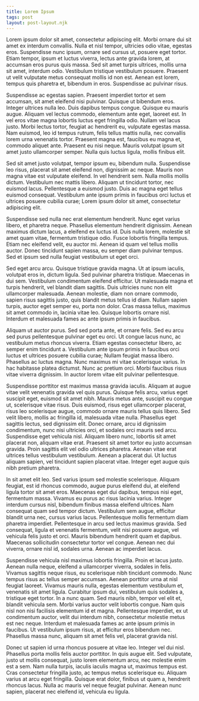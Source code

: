 ```yaml
---
title: Lorem Ipsum
tags: post
layout: post-layout.njk
---
```


Lorem ipsum dolor sit amet, consectetur adipiscing elit. Morbi ornare dui sit
amet ex interdum convallis. Nulla et nisl tempor, ultricies odio vitae, egestas
eros. Suspendisse nunc ipsum, ornare sed cursus ut, posuere eget tortor. Etiam
tempor, ipsum et luctus viverra, lectus ante gravida lorem, at accumsan eros
purus quis massa. Sed sit amet turpis ultrices, mollis urna sit amet, interdum
odio. Vestibulum tristique vestibulum posuere. Praesent ut velit vulputate
metus consequat mollis id non est. Aenean est lorem, tempus quis pharetra et,
bibendum in eros. Suspendisse ac pulvinar risus.

Suspendisse ac egestas sapien. Praesent imperdiet tortor et sem accumsan, sit
amet eleifend nisi pulvinar. Quisque ut bibendum eros. Integer ultrices nulla
leo. Duis dapibus tempus congue. Quisque eu mauris augue. Aliquam vel lectus
commodo, elementum ante eget, laoreet est. In vel eros vitae magna lobortis
luctus eget fringilla odio. Nullam vel lacus justo. Morbi lectus tortor,
feugiat ac hendrerit eu, vulputate egestas massa. Nam euismod, leo id tempus
rutrum, felis tellus mattis nulla, nec convallis lorem urna venenatis tortor.
Praesent magna est, faucibus eu magna et, commodo aliquet ante. Praesent eu
nisi neque. Mauris volutpat ipsum sit amet justo ullamcorper semper. Nulla quis
luctus ligula, mollis finibus elit.

Sed sit amet justo volutpat, tempor ipsum eu, bibendum nulla. Suspendisse leo
risus, placerat sit amet eleifend non, dignissim ac neque. Mauris non magna
vitae est vulputate eleifend. In vel hendrerit sem. Nulla mollis mollis dictum.
Vestibulum nec mattis libero. Aliquam ut tincidunt tortor, nec euismod lacus.
Pellentesque a euismod justo. Duis ac magna eget tellus euismod consequat.
Vestibulum ante ipsum primis in faucibus orci luctus et ultrices posuere
cubilia curae; Lorem ipsum dolor sit amet, consectetur adipiscing elit.

Suspendisse sed nulla nec erat elementum hendrerit. Nunc eget varius libero, et
pharetra neque. Phasellus elementum hendrerit dignissim. Aenean maximus dictum
lacus, a eleifend ex luctus id. Duis nulla lorem, molestie sit amet quam vitae,
fermentum tristique odio. Fusce lobortis fringilla tempus. Etiam nec eleifend
velit, eu auctor mi. Aenean id quam vel tellus mollis auctor. Donec tincidunt
sapien massa, eu semper diam pulvinar tempus. Sed et ipsum sed nulla feugiat
vestibulum ut eget orci.

Sed eget arcu arcu. Quisque tristique gravida magna. Ut at ipsum iaculis,
volutpat eros in, dictum ligula. Sed pulvinar pharetra tristique. Maecenas in
dui sem. Vestibulum condimentum eleifend efficitur. Ut malesuada magna et
turpis hendrerit, vel blandit diam sagittis. Duis ultricies nunc non elit
ullamcorper malesuada. Aenean molestie, diam non ornare commodo, sapien risus
sagittis justo, quis blandit metus tellus id diam. Nullam sapien turpis, auctor
eget semper eu, porta non dolor. Cras massa tellus, maximus sit amet commodo
in, lacinia vitae leo. Quisque lobortis ornare nisl. Interdum et malesuada
fames ac ante ipsum primis in faucibus.

Aliquam ut auctor purus. Sed sed porta ante, et ornare felis. Sed eu arcu sed
purus pellentesque pulvinar eget eu orci. Ut congue lacus nunc, ac vestibulum
metus rhoncus viverra. Etiam egestas consectetur libero, ac semper enim
tincidunt a. Vestibulum ante ipsum primis in faucibus orci luctus et ultrices
posuere cubilia curae; Nullam feugiat massa libero. Phasellus ac luctus magna.
Nunc maximus mi vitae scelerisque varius. In hac habitasse platea dictumst.
Nunc ac pretium orci. Morbi faucibus risus vitae viverra dignissim. In auctor
lorem vitae elit pulvinar pellentesque.

Suspendisse porttitor est maximus massa gravida iaculis. Aliquam at augue vitae
velit venenatis gravida vel quis purus. Quisque felis arcu, varius eget
suscipit eget, euismod sit amet nibh. Mauris metus ante, suscipit eu congue ut,
scelerisque vitae risus. Duis euismod, risus eget ullamcorper placerat, risus
leo scelerisque augue, commodo ornare mauris tellus quis libero. Sed velit
libero, mollis ac fringilla id, malesuada vitae nulla. Phasellus eget sagittis
lectus, sed dignissim elit. Donec ornare, arcu id dignissim condimentum, nunc
nisi ultricies orci, et sodales orci mauris sed arcu. Suspendisse eget vehicula
nisl. Aliquam libero nunc, lobortis sit amet placerat non, aliquam vitae erat.
Praesent sit amet tortor eu justo accumsan gravida. Proin sagittis elit vel
odio ultrices pharetra. Aenean vitae erat ultrices tellus vestibulum
vestibulum. Aenean a placerat dui. Ut luctus aliquam sapien, vel tincidunt
sapien placerat vitae. Integer eget augue quis nibh pretium pharetra.

In sit amet elit leo. Sed varius ipsum sed molestie scelerisque. Aliquam
feugiat, est id rhoncus commodo, augue purus eleifend dui, at eleifend ligula
tortor sit amet eros. Maecenas eget dui dapibus, tempus nisi eget, fermentum
massa. Vivamus eu purus ac risus lacinia varius. Integer interdum cursus nisl,
bibendum finibus massa eleifend ultrices. Nam consequat quam sed tempor dictum.
Vestibulum sem augue, efficitur blandit urna nec, cursus varius lacus.
Pellentesque mollis fermentum diam pharetra imperdiet. Pellentesque in arcu sed
lectus maximus gravida. Sed consequat, ligula et venenatis fermentum, velit
nisi posuere augue, vel vehicula felis justo et orci. Mauris bibendum hendrerit
quam et dapibus. Maecenas sollicitudin consectetur tortor vel congue. Aenean
nec dui viverra, ornare nisl id, sodales urna. Aenean ac imperdiet lacus.

Suspendisse vehicula nisl maximus lobortis fringilla. Proin et lacus justo.
Aenean nulla neque, eleifend a ullamcorper viverra, sodales in felis. Vivamus
sagittis neque risus, eu scelerisque nibh tincidunt commodo. Nunc tempus risus
ac tellus semper accumsan. Aenean porttitor urna at nisl feugiat laoreet.
Vivamus mauris nulla, egestas elementum vestibulum et, venenatis sit amet
ligula. Curabitur ipsum dui, vestibulum quis sodales a, tristique eget tortor.
In a nunc quam. Sed mauris nibh, tempor vel elit et, blandit vehicula sem.
Morbi varius auctor velit lobortis congue. Nam quis nisl non nisi facilisis
elementum id et magna. Pellentesque imperdiet, ex ut condimentum auctor, velit
dui interdum nibh, consectetur molestie metus est nec neque. Interdum et
malesuada fames ac ante ipsum primis in faucibus. Ut vestibulum ipsum risus, at
efficitur eros bibendum nec. Phasellus massa nunc, aliquam sit amet felis vel,
placerat gravida nisl.

Donec ut sapien id urna rhoncus posuere at vitae leo. Integer vel dui nisl.
Phasellus porta mollis felis auctor porttitor. In quis augue elit. Sed
vulputate, justo ut mollis consequat, justo lorem elementum arcu, nec molestie
enim est a sem. Nam nulla turpis, iaculis iaculis magna ut, maximus tempus est.
Cras consectetur fringilla justo, ac tempus metus scelerisque eu. Aliquam
varius at arcu eget fringilla. Quisque erat dolor, finibus ut quam a, hendrerit
rhoncus lacus. Nulla ac mauris vel neque feugiat pulvinar. Aenean nunc sapien,
placerat nec eleifend id, vehicula eu ligula.
